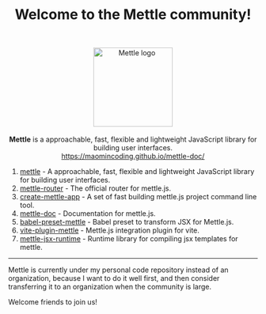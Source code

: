<h1 align="center">Welcome to the <span>Mettle</span> community!</h1>
<br/>
<p align="center">
  <img src="https://maomincoding.github.io/mettle-doc/logo.png" alt="Mettle logo" width="160">
  <br/><br/>
  <b>Mettle</b> is a approachable, fast, flexible and lightweight JavaScript library for building user interfaces.
  <br/>
  <a href="https://maomincoding.github.io/mettle-doc/">https://maomincoding.github.io/mettle-doc/</a>
</p>

1. [mettle](https://github.com/maomincoding/mettle) - A approachable, fast, flexible and lightweight JavaScript library for building user interfaces.
2. [mettle-router](https://github.com/maomincoding/mettle-router) - The official router for mettle.js.
3. [create-mettle-app](https://github.com/maomincoding/create-mettle-app) - A set of fast building mettle.js project command line tool.
4. [mettle-doc](https://github.com/maomincoding/mettle-doc) - Documentation for mettle.js.
5. [babel-preset-mettle](https://github.com/maomincoding/babel-preset-mettle) - Babel preset to transform JSX for Mettle.js.
6. [vite-plugin-mettle](https://github.com/maomincoding/vite-plugin-mettle) - Mettle.js integration plugin for vite.
7. [mettle-jsx-runtime](https://github.com/maomincoding/mettle-jsx-runtime) - Runtime library for compiling jsx templates for mettle.
*** 

Mettle is currently under my personal code repository instead of an organization, because I want to do it well first, and then consider transferring it to an organization when the community is large.

Welcome friends to join us!
